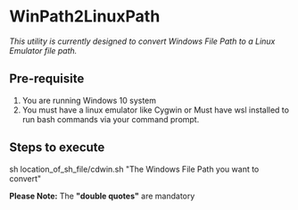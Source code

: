 # WinPath2LinuxPath
*This utility is currently designed to convert Windows File Path to a Linux Emulator file path.*

## Pre-requisite
1. You are running Windows 10 system
2. You must have a linux emulator like Cygwin or Must have wsl installed to run bash commands via your command prompt.

## Steps to execute
sh location_of_sh_file/cdwin.sh "The Windows File Path you want to convert"

**Please Note:** The **"double quotes"** are mandatory